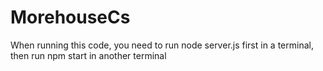 # MorehouseCs
When running this code, you need to run node server.js first in a terminal, then run npm start in another terminal
